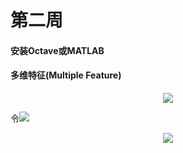 # 第二周

#### 安装Octave或MATLAB

#### 多维特征(Multiple Feature)

<div align="center"><img src="http://latex.codecogs.com/svg.latex?y=b&plus;w_{1}x_{1}&plus;w_{2}x_{2}&plus;...&plus;w_{n}x_{n}" /></a></div>

令<img src="http://latex.codecogs.com/svg.latex?x_{0}=1,w_{0}=b" /></a>

<div align="center"><img src="http://latex.codecogs.com/svg.latex?y=w_{0}x_{0}&plus;w_{1}x_{1}&plus;...&plus;w_{n}x_{n}=\begin{bmatrix}&space;w_{0}&space;&&space;w_{1}&space;&&space;...&space;&&space;w_{n}&space;\end{bmatrix}&space;\begin{bmatrix}&space;x_{0}\\&space;x_{1}\\&space;...\\&space;x_{n}&space;\end{bmatrix}=w^{T}x" /></a></div>
